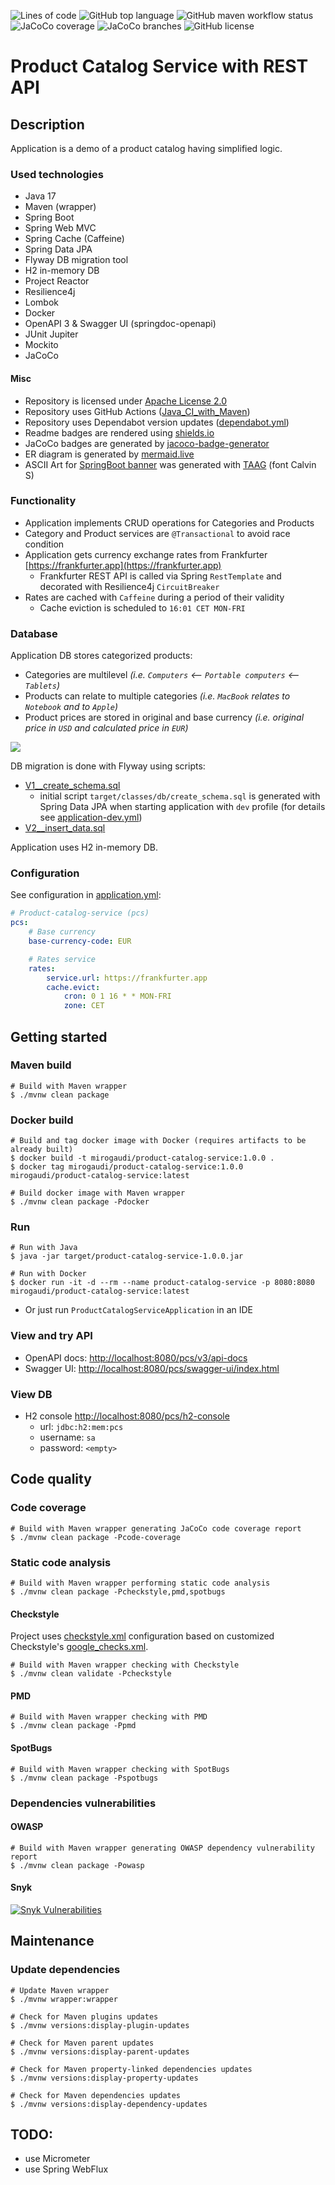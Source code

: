 ![Lines of code](https://img.shields.io/tokei/lines/github/mirogaudi/product-catalog-service)
![GitHub top language](https://img.shields.io/github/languages/top/mirogaudi/product-catalog-service)
![GitHub maven workflow status](https://img.shields.io/github/actions/workflow/status/mirogaudi/product-catalog-service/maven.yml?branch=master)
![JaCoCo coverage](https://img.shields.io/endpoint?url=https://raw.githubusercontent.com/mirogaudi/product-catalog-service/master/.github/badges/jacoco.json)
![JaCoCo branches](https://img.shields.io/endpoint?url=https://raw.githubusercontent.com/mirogaudi/product-catalog-service/master/.github/badges/branches.json)
![GitHub license](https://img.shields.io/github/license/mirogaudi/product-catalog-service)

# Product Catalog Service with REST API

## Description

Application is a demo of a product catalog having simplified logic.

### Used technologies

- Java 17
- Maven (wrapper)
- Spring Boot
- Spring Web MVC
- Spring Cache (Caffeine)
- Spring Data JPA
- Flyway DB migration tool
- H2 in-memory DB
- Project Reactor
- Resilience4j
- Lombok
- Docker
- OpenAPI 3 & Swagger UI (springdoc-openapi)
- JUnit Jupiter
- Mockito
- JaCoCo

#### Misc

- Repository is licensed under [Apache License 2.0](https://www.apache.org/licenses/LICENSE-2.0.html)
- Repository uses GitHub Actions ([Java_CI_with_Maven](.github/workflows/maven.yml))
- Repository uses Dependabot version updates ([dependabot.yml](.github/dependabot.yml))
- Readme badges are rendered using [shields.io](https://github.com/badges/shields)
- JaCoCo badges are generated by [jacoco-badge-generator](https://github.com/cicirello/jacoco-badge-generator)
- ER diagram is generated by [mermaid.live](https://mermaid.live)
- ASCII Art for [SpringBoot banner](src/main/resources/banner.txt) was generated
  with [TAAG](http://patorjk.com/software/taag) (font Calvin S)

### Functionality

- Application implements CRUD operations for Categories and Products
- Category and Product services are `@Transactional` to avoid race condition
- Application gets currency exchange rates from Frankfurter [https://frankfurter.app](https://frankfurter.app)
    - Frankfurter REST API is called via Spring `RestTemplate` and decorated with Resilience4j `CircuitBreaker`
- Rates are cached with `Caffeine` during a period of their validity
    - Cache eviction is scheduled to `16:01 CET MON-FRI`

### Database

Application DB stores categorized products:

- Categories are multilevel *(i.e. `Computers` <-- `Portable computers` <-- `Tablets`)*
- Products can relate to multiple categories *(i.e. `MacBook` relates to `Notebook` and to `Apple`)*
- Product prices are stored in original and base currency *(i.e. original price in `USD` and calculated price in `EUR`)*

[![](https://mermaid.ink/img/pako:eNqtUs1ugzAMfhUr5_YFOG-79DJp10jITTyIBAkyySQEvPsCbVoYjF2Wm-3vxz_phXKaRCaIXwwWjLW08HgKPRWOO-iXWYCrKYz1YDS8X9aVL2RVIoPFmnY5DTJZnxu9rI7SLsOGnQ7K_4drqjieyFjlKnBsQHVrmA01sVFPWBOjX6SOFTbE_dnyP1abYHHYt8suIglsIT8cH07DAOczuOGZyUCKEtv7UaQ4ovWb1ie2ctajsW0qtmuRdMlDjStVzhYteJdMDc064iTiUms0On7QeU9S-JLijcXE0_SJoZrbHiM0NDqyX7XxjkXmOdBJYPDuo7MqxTfM_affkuM3QcjoYg)](https://mermaid.live/edit#pako:eNqtUs1ugzAMfhUr5_YFOG-79DJp10jITTyIBAkyySQEvPsCbVoYjF2Wm-3vxz_phXKaRCaIXwwWjLW08HgKPRWOO-iXWYCrKYz1YDS8X9aVL2RVIoPFmnY5DTJZnxu9rI7SLsOGnQ7K_4drqjieyFjlKnBsQHVrmA01sVFPWBOjX6SOFTbE_dnyP1abYHHYt8suIglsIT8cH07DAOczuOGZyUCKEtv7UaQ4ovWb1ie2ctajsW0qtmuRdMlDjStVzhYteJdMDc064iTiUms0On7QeU9S-JLijcXE0_SJoZrbHiM0NDqyX7XxjkXmOdBJYPDuo7MqxTfM_affkuM3QcjoYg)

DB migration is done with Flyway using scripts:

- [V1__create_schema.sql](src/main/resources/db/migration/V1__create_schema.sql)
    - initial script `target/classes/db/create_schema.sql` is generated with Spring Data JPA when starting
      application with `dev` profile (for details see [application-dev.yml](src/main/resources/application-dev.yml))
- [V2__insert_data.sql](src/main/resources/db/migration/V2__insert_data.sql)

Application uses H2 in-memory DB.

### Configuration

See configuration in [application.yml](src/main/resources/application.yml):

```yaml
# Product-catalog-service (pcs)
pcs:
    # Base currency
    base-currency-code: EUR

    # Rates service
    rates:
        service.url: https://frankfurter.app
        cache.evict:
            cron: 0 1 16 * * MON-FRI
            zone: CET
```

## Getting started

### Maven build

```shell
# Build with Maven wrapper
$ ./mvnw clean package
```

### Docker build

```shell
# Build and tag docker image with Docker (requires artifacts to be already built)
$ docker build -t mirogaudi/product-catalog-service:1.0.0 .
$ docker tag mirogaudi/product-catalog-service:1.0.0 mirogaudi/product-catalog-service:latest

# Build docker image with Maven wrapper
$ ./mvnw clean package -Pdocker
```

### Run

```shell
# Run with Java
$ java -jar target/product-catalog-service-1.0.0.jar

# Run with Docker
$ docker run -it -d --rm --name product-catalog-service -p 8080:8080 mirogaudi/product-catalog-service:latest
```

- Or just run `ProductCatalogServiceApplication` in an IDE

### View and try API

- OpenAPI docs: [http://localhost:8080/pcs/v3/api-docs](http://localhost:8080/pcs/v3/api-docs)
- Swagger UI: [http://localhost:8080/pcs/swagger-ui/index.html](http://localhost:8080/pcs/swagger-ui/index.html)

### View DB

- H2 console [http://localhost:8080/pcs/h2-console](http://localhost:8080/pcs/h2-console)
    - url: `jdbc:h2:mem:pcs`
    - username: `sa`
    - password: `<empty>`

## Code quality

### Code coverage

```shell
# Build with Maven wrapper generating JaCoCo code coverage report
$ ./mvnw clean package -Pcode-coverage
```

### Static code analysis

```shell
# Build with Maven wrapper performing static code analysis
$ ./mvnw clean package -Pcheckstyle,pmd,spotbugs
```

#### Checkstyle

Project uses [checkstyle.xml](checkstyle.xml) configuration based on customized
Checkstyle's [google_checks.xml](https://github.com/checkstyle/checkstyle/blob/master/src/main/resources/google_checks.xml).

```shell
# Build with Maven wrapper checking with Checkstyle
$ ./mvnw clean validate -Pcheckstyle
```

#### PMD

```shell
# Build with Maven wrapper checking with PMD
$ ./mvnw clean package -Ppmd
```

#### SpotBugs

```shell
# Build with Maven wrapper checking with SpotBugs
$ ./mvnw clean package -Pspotbugs
```

### Dependencies vulnerabilities

#### OWASP

```shell
# Build with Maven wrapper generating OWASP dependency vulnerability report
$ ./mvnw clean package -Powasp
```

#### Snyk

[![Snyk Vulnerabilities](https://img.shields.io/snyk/vulnerabilities/github/mirogaudi/product-catalog-service)](https://snyk.io/test/github/mirogaudi/product-catalog-service)

## Maintenance

### Update dependencies

```shell
# Update Maven wrapper
$ ./mvnw wrapper:wrapper

# Check for Maven plugins updates
$ ./mvnw versions:display-plugin-updates

# Check for Maven parent updates
$ ./mvnw versions:display-parent-updates

# Check for Maven property-linked dependencies updates
$ ./mvnw versions:display-property-updates

# Check for Maven dependencies updates
$ ./mvnw versions:display-dependency-updates
```

## TODO:

- use Micrometer
- use Spring WebFlux
